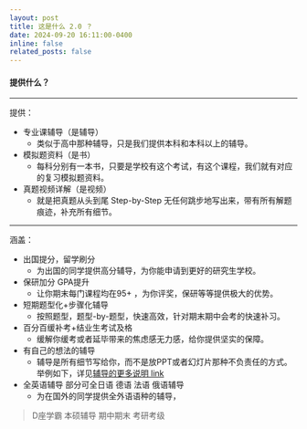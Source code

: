 ```yaml
---
layout: post
title: 这是什么 2.0 ？
date: 2024-09-20 16:11:00-0400
inline: false
related_posts: false
---
```




#### 提供什么？

---

提供：<br>

- 专业课辅导（是辅导）
  - 类似于高中那种辅导，只是我们提供本科和本科以上的辅导。
- 模拟题资料（是书）
  - 每科分别有一本书，只要是学校有这个考试，有这个课程，我们就有对应的复习模拟题资料。
- 真题视频详解（是视频）
  - 就是把真题从头到尾 Step-by-Step 无任何跳步地写出来，带有所有解题痕迹，补充所有细节。

---

涵盖：<br>

- 出国提分，留学刷分
    - 为出国的同学提供高分辅导，为你能申请到更好的研究生学校。
- 保研加分 GPA提升
    - 让你期末每门课程均在95+ ，为你评奖，保研等等提供极大的优势。
- 短期题型化+步骤化辅导
    - 按照题型，题型-by-题型，快速高效，针对期末期中会考的快速补习。
- 百分百缓补考+结业生考试及格
    - 缓解你缓考或者延毕带来的焦虑感无力感，给你提供坚实的保障。
- 有自己的想法的辅导
    - 辅导是所有细节写给你，而不是放PPT或者幻灯片那种不负责任的方式。举例如下，详见<a href="https://marrymath.github.io/teaching">辅导的更多说明 link </a>
- 全英语辅导 部分可全日语 德语 法语 俄语辅导
    - 为在国外的同学提供全外语语种的辅导，


> D座学霸  本硕辅导 期中期末 考研考级
